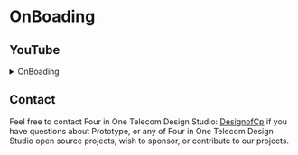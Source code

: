 # OnBoading


## YouTube
<details>
<summary> OnBoading </summary>
<br>
Dribbble Social Application Screen.
<br><br>

[![IMAGE ALT TEXT HERE](https://img.youtube.com/vi/sNUq3G_KhLY/0.jpg)](https://youtu.be/vP9HZtP9CGY)

</details>




## Contact

Feel free to contact Four in One Telecom Design Studio: [DesignofCp](https://github.com/DesignofCp) if you have questions about Prototype, or any of Four in One Telecom Design Studio open source projects, wish to sponsor, or contribute to our projects.
